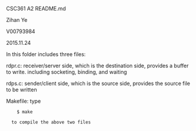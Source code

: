 CSC361 A2 README.md

Zihan Ye

V00793984

2015.11.24

In this folder includes three files:

rdpr.c: receiver/server side, which is the destination side, provides a buffer to write.
	including socketing, binding, and waiting

rdps.c: sender/client side, which is the source side, provides the source file to be written

Makefile: type

		$ make	

	  to compile the above two files

